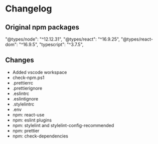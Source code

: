# Changelog

## Original npm packages

"@types/node": "^12.12.31",
"@types/react": "^16.9.25",
"@types/react-dom": "^16.9.5",
"typescript": "^3.7.5",

## Changes

- Added vscode workspace
- check-npm.ps1
- .prettierrc
- .prettierignore
- .eslintrc
- .eslintignore
- .stylelintrc
- .env
- npm: react-use
- npm: eslint plugins
- npm: stylelint and stylelint-config-recommended
- npm: prettier
- npm: check-dependencies
